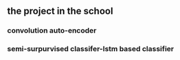 ##  the project in the school
### convolution auto-encoder
### semi-surpurvised classifer-lstm based classifier
  

